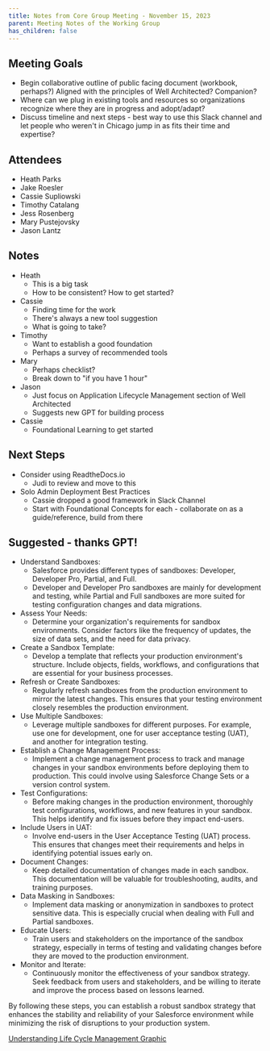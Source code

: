 ```yaml
---
title: Notes from Core Group Meeting - November 15, 2023
parent: Meeting Notes of the Working Group
has_children: false
---
```


## Meeting Goals
- Begin collaborative outline of public facing document (workbook, perhaps?) Aligned with the principles of Well Architected? Companion?
- Where can we plug in existing tools and resources so organizations recognize where they are in progress and adopt/adapt?
- Discuss timeline and next steps - best way to use this Slack channel and let people who weren't in Chicago jump in as fits their time and expertise?

## Attendees
- Heath Parks
- Jake Roesler
- Cassie Supliowski
- Timothy Catalang
- Jess Rosenberg
- Mary Pustejovsky
- Jason Lantz

## Notes
- Heath
    - This is a big task
    - How to be consistent? How to get started?
- Cassie
    - Finding time for the work
    - There's always a new tool suggestion
    - What is going to take?
- Timothy
    - Want to establish a good foundation
    - Perhaps a survey of recommended tools
- Mary
    - Perhaps checklist?
    - Break down to "if you have 1 hour"
- Jason
    - Just focus on Application Lifecycle Management section of Well Architected
    - Suggests new GPT for building process
- Cassie
    - Foundational Learning to get started


## Next Steps
- Consider using ReadtheDocs.io
    - Judi to review and move to this
- Solo Admin Deployment Best Practices
    - Cassie dropped a good framework in Slack Channel
    - Start with Foundational Concepts for each - collaborate on as a guide/reference, build from there

## Suggested - thanks GPT!
- Understand Sandboxes:
    - Salesforce provides different types of sandboxes: Developer, Developer Pro, Partial, and Full.
    - Developer and Developer Pro sandboxes are mainly for development and testing, while Partial and Full sandboxes are more suited for testing configuration changes and data migrations.
- Assess Your Needs:
    - Determine your organization's requirements for sandbox environments. Consider factors like the frequency of updates, the size of data sets, and the need for data privacy.
- Create a Sandbox Template:
    - Develop a template that reflects your production environment's structure. Include objects, fields, workflows, and configurations that are essential for your business processes.
- Refresh or Create Sandboxes:
    - Regularly refresh sandboxes from the production environment to mirror the latest changes. This ensures that your testing environment closely resembles the production environment.
- Use Multiple Sandboxes:
    - Leverage multiple sandboxes for different purposes. For example, use one for development, one for user acceptance testing (UAT), and another for integration testing.
- Establish a Change Management Process:
    - Implement a change management process to track and manage changes in your sandbox environments before deploying them to production. This could involve using Salesforce Change Sets or a version control system.
- Test Configurations:
    - Before making changes in the production environment, thoroughly test configurations, workflows, and new features in your sandbox. This helps identify and fix issues before they impact end-users.
- Include Users in UAT:
    - Involve end-users in the User Acceptance Testing (UAT) process. This ensures that changes meet their requirements and helps in identifying potential issues early on.
- Document Changes:
    - Keep detailed documentation of changes made in each sandbox. This documentation will be valuable for troubleshooting, audits, and training purposes.
- Data Masking in Sandboxes:
    - Implement data masking or anonymization in sandboxes to protect sensitive data. This is especially crucial when dealing with Full and Partial sandboxes.
- Educate Users:
    - Train users and stakeholders on the importance of the sandbox strategy, especially in terms of testing and validating changes before they are moved to the production environment.
- Monitor and Iterate:
    - Continuously monitor the effectiveness of your sandbox strategy. Seek feedback from users and stakeholders, and be willing to iterate and improve the process based on lessons learned.

By following these steps, you can establish a robust sandbox strategy that enhances the stability and reliability of your Salesforce environment while minimizing the risk of disruptions to your production system.

[Understanding Life Cycle Management Graphic](https://res.cloudinary.com/hy4kyit2a/f_auto,fl_lossy,q_70/learn/modules/application-lifecycle-and-development-models/understand-what-application-lifecycle-management-is/images/6b70c92cbc1e8fe7983312acc1413f9b_alm.png)